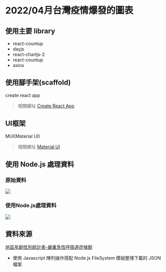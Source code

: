 # 2022/04月台灣疫情爆發的圖表
## 使用主要 library
- react-countup
- dayjs
- react-chartjs-2
- react-countup
- axios

## 使用腳手架(scaffold)

create react app
> 相關網址
> [Create React App](https://create-react-app.dev/)

## UI框架

MUI(Material UI)
> 相關網址
> [Material UI](https://mui.com/zh/)

## 使用 Node.js 處理資料

### 原始資料
![](https://i.imgur.com/y2fM5fm.png)

### 使用Node.js處理資料

![](https://i.imgur.com/wXfzz71.png)

## 資料來源
[地區年齡性別統計表-嚴重急性呼吸道症候群](https://data.gov.tw/dataset/8878)
- 使用 Javascript 陣列操作搭配 Node.js FileSystem 模組整理下載的 JSON 檔案
